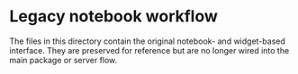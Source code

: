 # Legacy notebook workflow

The files in this directory contain the original notebook- and widget-based
interface.  They are preserved for reference but are no longer wired into the
main package or server flow.
